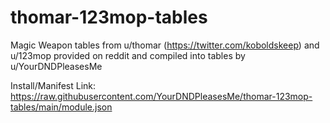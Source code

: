 # thomar-123mop-tables
Magic Weapon tables from u/thomar (https://twitter.com/koboldskeep) and u/123mop provided on reddit and compiled into tables by u/YourDNDPleasesMe

Install/Manifest Link: https://raw.githubusercontent.com/YourDNDPleasesMe/thomar-123mop-tables/main/module.json
